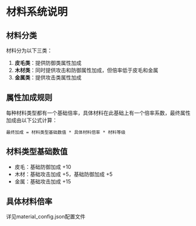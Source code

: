 # 材料系统说明

## 材料分类

材料分为以下三类：

1. **皮毛类**：提供防御类属性加成
2. **木材类**：同时提供攻击和防御属性加成，但倍率低于皮毛和金属
3. **金属类**：提供攻击类属性加成

## 属性加成规则

每种材料类型都有一个基础倍率，具体材料在此基础上有一个倍率系数，最终属性加成由以下公式计算：

`最终加成 = 材料类型基础数值 * 具体材料倍率 * 材料等级`

## 材料类型基础数值

- 皮毛：基础防御加成 +10
- 木材：基础攻击加成 +5，基础防御加成 +5
- 金属：基础攻击加成 +15

## 具体材料倍率

详见material_config.json配置文件
